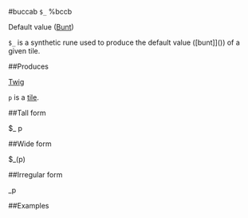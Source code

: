 #buccab `$_` %bccb

Default value ([Bunt]())

`$_` is a synthetic rune used to produce the default value ([bunt]]()) of a given tile.

##Produces

[Twig]()

`p` is a [tile]().

##Tall form

$_  p

##Wide form

$_(p)

##Irregular form

_p

##Examples



